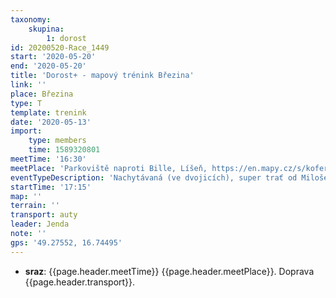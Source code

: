 ```yaml
---
taxonomy:
    skupina:
        1: dorost
id: 20200520-Race_1449
start: '2020-05-20'
end: '2020-05-20'
title: 'Dorost+ - mapový trénink Březina'
link: ''
place: Březina
type: T
template: trenink
date: '2020-05-13'
import:
    type: members
    time: 1589320801
meetTime: '16:30'
meetPlace: 'Parkoviště naproti Bille, Líšeň, https://en.mapy.cz/s/koferobugo'
eventTypeDescription: 'Nachytávaná (ve dvojicích), super trať od Miloše!'
startTime: '17:15'
map: ''
terrain: ''
transport: auty
leader: Jenda
note: ''
gps: '49.27552, 16.74495'
---
```

* **sraz**: {{page.header.meetTime}} {{page.header.meetPlace}}. Doprava {{page.header.transport}}.
